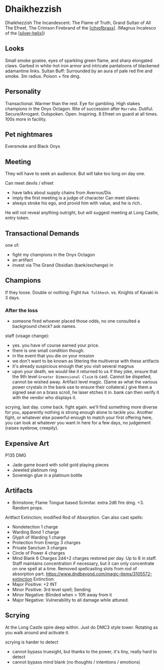 # Dhaikhezzish
Dhaikhezzish The Incandescent. The Flame of Truth, Grand Sultan of All The Efreet, The Crimson Firebrand of the [[cityofbrass]].
(Magnus Incalesco of the [[silver-helix]])

## Looks
Small smoke goatee, eyes of sparkling green flame, and sharp elongated claws.
Garbed in white-hot iron armor and intricate pantaloons of blackened adamantine links.
Sultan Buff: Surrounded by an aura of pale red fire and smoke. 3m radius. Poison + fire dmg.

## Personality
Transactional. Warmer than the rest. Eye for gambling.
High stakes champions in the Onyx Octagon.
Rite of succession after `Marrake`.
Dutiful. Secure/Arrogant. Outspoken. Open. Inspiring.
8 Efreet on guard at all times. 100s more in facility.

## Pet nightmares
Eversmoke and Black Onyx

## Meeting
They will have to seek an audience. But will take too long on day one.

Can meet devils / efreet
- have talks about supply chains from Avernus/Dis
- imply the first meeting is a judge of character
Can meet slaves:
- always stroke his ego, and provid him with value, and he is rich..

He will not reveal anything outright, but will suggest meeting at Long Castle, entry token.

## Transactional Demands
one of:
- fight my champions in the Onyx Octagon
- an artifact
- invest via The Grand Obsidian (bank/exchange) in

## Champions
If they loose. Double or nothing:
Fight `Rak Tulkhesh`.
vs. Knights of Kavaki in 3 days.

### After the loss
- someone fired whoever placed those odds, no one consulted a background check? ask names.

staff (visage change):
- yes. you have of course earned your price.
- there is one small condition though.
- in the event that you die on your mission
- we don't want to be known as littering the multiverse with these artifacts
- it's already suspicious enough that you visit several magnus
- upon your death, we would like it returned to us
if they joke, ensure that the 9th level `Greater Dimensional Claim` is cast. Cannot be dispelled, cannot be wished away. Artifact level magic.
(Same as what the various power crystals in the bank use to ensure their collateral.)
give them a signed seal on a brass scroll, he laser etches it in.
bank can then verify it with the vendor who displays it.

scrying, last day.
come back. fight again.
we'll find something more diverse for you, apparently nothing is strong enough alone to tackle you.
Another fight, or whatever else powerful enough to match your first offering here, you can look at whatever you want in here for a few days, no judgement (raises eyebrow, creepily).

## Expensive Art
P135 DMG
- Jade game board with solid gold playing pieces
- Jeweled platinum ring
- Sovereign glue in a platinum bottle

## Artifacts
- Brimstone; Flame Tongue based Scimitar. extra 2d6 fire dmg. +3. Random props.

Aritfact Extinction; modified Rod of Absorption. Can also cast spells:
- Nondetection 1 charge
- Warding Bond 1 charge
- Glyph of Warding 1 charge
- Protection from Energy 3 charges
- Private Sanctum 3 charges
- Circle of Power 4 charges
- Mind Blank 6 Charges
2d4+2 charges restored per day. Up to 8 in staff.
Staff maintains concentration if necessary, but it can only concentrate on one spell at a time.
Removed spellcasting slots from rod of absorption part.
https://www.dndbeyond.com/magic-items/3105572-extinction
Extinction:
- Major Positive: +2 INT
- Minor Positive: 3rd level spell; Sending
- Minor Negative: Blinded when > 10ft away from it
- Major Negative: Vulnerability to all damage while attuned.

## Scrying
At the Long Castle spire deep within. Just do DMC3 style tower. Rotating as you walk around and activate it.

scrying is harder to detect
- cannot bypass truesight, but thanks to the power, it's tiny, really hard to detect
- cannot bypass mind blank (no thoughts / intentions / emotions)

[//begin]: # "Autogenerated link references for markdown compatibility"
[cityofbrass]: ../planar/cityofbrass "City of Brass"
[silver-helix]: ../factions/silver-helix "Silver Helix"
[//end]: # "Autogenerated link references"
